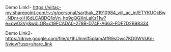 Demo Link1-
https://viitac-my.sharepoint.com/:v:/g/personal/sarthak_21910984_viit_ac_in/ETYKUOkBw_NDnr-xjH6dLCABDQ1pVn_hp9gQGXnLaKz11w?e=pw03Vy&wdLOR=c19FCADA0-278B-D74F-A663-FDF7D2B98334

Demo Link2-
https://drive.google.com/file/d/1hUlnmlf5pIamAtfR9sOwc7KD0WVsKn-f/view?usp=share_link
